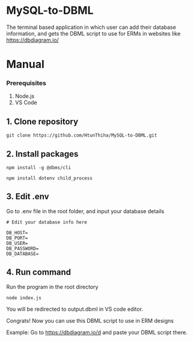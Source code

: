 # MySQL-to-DBML
The terminal based application in which user can add their database information, and gets the DBML script to use for ERMs in websites like https://dbdiagram.io/

# Manual

### Prerequisites
1. Node.js
2. VS Code


## 1. Clone repository
```
git clone https://github.com/HtunThiha/MySQL-to-DBML.git
```

## 2. Install packages
```
npm install -g @dbms/cli
```
```
npm install dotenv child_process
```

## 3. Edit .env
Go to .env file in the root folder, and input your database details
```
# Edit your database info here

DB_HOST=
DB_PORT=
DB_USER=
DB_PASSWORD=
DB_DATABASE=
```

## 4. Run command
Run the program in the root directory
```
node index.js
```
You will be redirected to output.dbml in VS code editor.

Congrats! Now you can use this DBML script to use in ERM designs

Example: Go to https://dbdiagram.io/d and paste your DBML script there.
